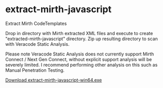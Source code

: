# extract-mirth-javascript
Extract Mirth CodeTemplates

Drop in directory with Mirth extracted XML files and execute to create "extracted-mirth-javascript" directory.
Zip up resulting directory to scan with Veracode Static Analysis.

Please note Veracode Static Analysis does not currently support Mirth Connect / Next Gen Connect, without explicit support analysis will be severely limited. 
I recommend performing other analysis on this such as Manual Penetration Testing.

[Download extract-mirth-javascript-win64.exe](https://github.com/relaxnow/extract-mirth-javascript/releases/download/v1.0.0/extract-mirth-javascript-win64.exe)
